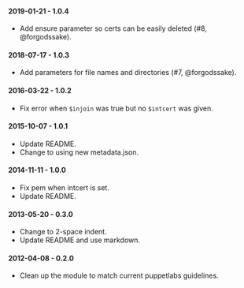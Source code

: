 #### 2019-01-21 - 1.0.4
* Add ensure parameter so certs can be easily deleted (#8, @forgodssake).

#### 2018-07-17 - 1.0.3
* Add parameters for file names and directories (#7, @forgodssake).

#### 2016-03-22 - 1.0.2
* Fix error when `$injoin` was true but no `$intcert` was given.

#### 2015-10-07 - 1.0.1
* Update README.
* Change to using new metadata.json.

#### 2014-11-11 - 1.0.0
* Fix pem when intcert is set.
* Update README.

#### 2013-05-20 - 0.3.0
* Change to 2-space indent.
* Update README and use markdown.

#### 2012-04-08 - 0.2.0
* Clean up the module to match current puppetlabs guidelines.


